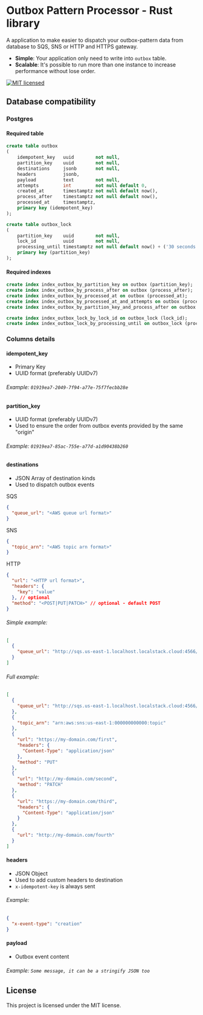 # Outbox Pattern Processor - Rust library

A application to make easier to dispatch your outbox-pattern data from database to SQS, SNS or HTTP and HTTPS gateway.

* **Simple**: Your application only need to write into `outbox` table.
* **Scalable**: It's possible to run more than one instance to increase performance without lose order.

[![MIT licensed][mit-badge]][mit-url]

[mit-badge]: https://img.shields.io/badge/license-MIT-blue.svg
[mit-url]: https://github.com/deroldo/outbox-pattern-processor/blob/main/LICENSE

## Database compatibility

### Postgres

#### Required table

```sql
create table outbox
(
    idempotent_key   uuid        not null,
    partition_key    uuid        not null,
    destinations     jsonb       not null,
    headers          jsonb,
    payload          text        not null,
    attempts         int         not null default 0,
    created_at       timestamptz not null default now(),
    process_after    timestamptz not null default now(),
    processed_at     timestamptz,
    primary key (idempotent_key)
);

create table outbox_lock
(
    partition_key    uuid        not null,
    lock_id          uuid        not null,
    processing_until timestamptz not null default now() + ('30 seconds')::interval,
    primary key (partition_key)
);
```

#### Required indexes
```sql
create index index_outbox_by_partition_key on outbox (partition_key);
create index index_outbox_by_process_after on outbox (process_after);
create index index_outbox_by_processed_at on outbox (processed_at);
create index index_outbox_by_processed_at_and_attempts on outbox (processed_at, attempts);
create index index_outbox_by_partition_key_and_process_after on outbox (partition_key, process_after);

create index index_outbox_lock_by_lock_id on outbox_lock (lock_id);
create index index_outbox_lock_by_processing_until on outbox_lock (processing_until);
```

### Columns details

#### idempotent_key

- Primary Key
- UUID format (preferably UUIDv7)

###### Example: `01919ea7-2049-7f94-a77e-75f7fecbb28e`

#### partition_key

- UUID format (preferably UUIDv7)
- Used to ensure the order from outbox events provided by the same "origin"

###### Example: `01919ea7-85ac-755e-a77d-a1d90438b260`

#### destinations

- JSON Array of destination kinds
- Used to dispatch outbox events

SQS
```json
{
  "queue_url": "<AWS queue url format>"
}
```

SNS
```json
{
  "topic_arn": "<AWS topic arn format>"
}
```

HTTP
```json
{
  "url": "<HTTP url format>",
  "headers": {
    "key": "value"
  }, // optional
  "method": "<POST|PUT|PATCH>" // optional - default POST
}
```

###### Simple example:
```json
[
  {
    "queue_url": "http://sqs.us-east-1.localhost.localstack.cloud:4566/000000000000/queue"
  }
]
```

###### Full example:
```json
[
  {
    "queue_url": "http://sqs.us-east-1.localhost.localstack.cloud:4566/000000000000/queue"
  },
  {
    "topic_arn": "arn:aws:sns:us-east-1:000000000000:topic"
  },
  {
    "url": "https://my-domain.com/first",
    "headers": {
      "Content-Type": "application/json"
    },
    "method": "PUT"
  },
  {
    "url": "http://my-domain.com/second",
    "method": "PATCH"
  },
  {
    "url": "https://my-domain.com/third",
    "headers": {
      "Content-Type": "application/json"
    }
  },
  {
    "url": "http://my-domain.com/fourth"
  }
]
```

#### headers

- JSON Object
- Used to add custom headers to destination
- `x-idempotent-key` is always sent

###### Example:
```json
{
  "x-event-type": "creation"
}
```

#### payload

- Outbox event content

###### Example: `Some message, it can be a stringify JSON too`


## License
This project is licensed under the MIT license.